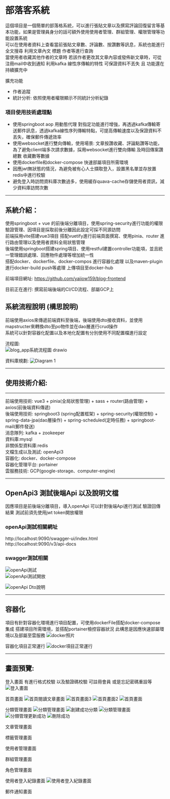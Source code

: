 # 部落客系統
這個項目是一個簡單的部落格系統，可以進行張貼文章以及撰寫評論回復留言等基本功能，如果是管理員身分的話可額外使用使用者管理、群組管理、權限管理等功能設置系統 <br>
可以在使用者資料上查看當前張貼文章數、評論數、按讚數等訊息，系統也能進行全文搜尋 利用文章內文 標題 作者等進行查詢 <br>
當使用者收藏其他作者的文章時 若該作者更改其文章內容或發佈新文章時，可從注冊mail中收到通知 利用kafka 線性序傳輸的特性 可保證資料不丟失 且
功能還在持續擴充中

擴充功能
- 作者追蹤
- 統計分析: 依照使用者權限顯示不同統計分析紀錄

### 項目使用技術處理點
- 使用springboot aop 用動態代理 對指定功能進行增強，再透過kafka傳輸寄送郵件訊息，透過kafka線性序列傳輸特點，可提高傳輸速度以及保證資料不丟失，確保郵件傳遞效率 <br>
- 使用websocket進行雙向傳輸，使用場景: 文章按讚收藏、評論點讚等功能，為了避免client端多次請求數據，採用websocket進行雙向傳輸 及時回傳案讚總數 收藏數等數據 <br>
- 使用dockerfile和docker-compose 快速部屬項目所需環境
- 因應jwt無狀態的情況，為避免被有心人士擷取登入，設置黑名單並存放置redis中進行校驗
- 避免登入時訪問資料庫次數過多，使用緩存quava-cache存儲使用者資訊，減少資料庫訪問次數
<hr>

## 系統介紹：
使用springboot + vue 的前後端分離項目，使用spring-security進行功能的權限驗證管理、因項目是採取前後分離因此設定可採不同源訪問 <br>
前端採用vite搭建vue3項目 搭配vuetify進行前端頁面撰寫、使用pinia、router 進行路由管理以及使用者資料全局狀態管理 <br>
後端使用springboot搭建spring項目、使用restful建置controller功能項，並且統一管理錯誤處理、回應物件處理等增加統一性 <br>
搭配docker、dockerfile、docker-compos 進行容器化處理 以及maven-plugin 進行docker-build push等處理 上傳項目至docker-hub <br>

前端項目網址: https://github.com/yaiiow159/blog-frontend

目前正在進行: 撰寫前端後端的CI/CD流程、部屬GCP上 <br>

## 系統流程說明 (構思說明)
前端使用axios來傳遞前端資料至後端，後端使用dto接收資料，並使用mapstructer來轉換dto至po物件並在dao層進行crud操作<br>
系統可以針對容器化配置以及本地化配置有分別使用不同配置檔進行設定

流程圖: <br>
![blog_app系統流程圖 drawio](https://github.com/yaiiow159/Blog_app/assets/39752246/5c30b0b1-34f4-4314-b819-e65416abdecc)


資料庫規劃:
![Diagram 1](https://github.com/yaiiow159/Blog_app/assets/39752246/d73d894b-28b6-4dd0-9bc1-437d94935b34)

---------------------------------------------------------------------------------------------------------------------
## 使用技術介紹:
<hr>

前端使用技術: vue3 + pinia(全局狀態管理) + sass + router(路由管理) + axios(前後端資料傳遞) <br>
後端使用技術: springboot3 (spring配置框架) + spring-security(權限控制) + spring-data-jpa(dao層操作) + spring-scheduled(定時任務) + springboot-mail(郵件發送)<br>
消息隊列: kafka + zookeeper <br>
資料庫:mysql <br>
非關係型資料庫:redis <br>
文檔生成以及測試: openApi3 <br>
容器化: docker、docker-compose <br>
容器化管理平台: portainer <br>
雲服務技術: GCP(google-storage、computer-engine)

---------------------------------------------------------------------------------------------------------------------

## OpenApi3 測試後端Api 以及說明文檔
因應項目是前後端分離項目，導入openApi 可以針對後端Api進行測試 驗證回傳結果 測試前須先使用jwt token開放權限 <br>

### openApi測試相關網址
http://localhost:9090/swagger-ui/index.html <br>
http://localhost:9090/v3/api-docs <br>

### swagger測試相關
![openApi測試](https://github.com/yaiiow159/Blog_app/assets/39752246/ff09ccd0-4a63-4333-a8ec-50fd9a5ea3a1) <br>
![openApi測試開放](https://github.com/yaiiow159/Blog_app/assets/39752246/33fbb056-92bb-4441-9a38-586190a5007c) <br>

![openApi Dto說明](https://github.com/yaiiow159/Blog_app/assets/39752246/eb0226d2-a0d6-4716-9738-8712fe1bff06) <br>
<hr>

## 容器化
項目有針對容器化環境進行項目配置，可使用dockerFile搭配docker-compose 集成 搭建項目所需環境，並搭配portainer檢控容器狀況
此構思是因應快速部屬環境以及部屬至雲服務
![docker照片](https://github.com/yaiiow159/Blog_app/assets/39752246/3b15dde8-e3e7-4d92-bb9a-312f59df606c)

容器化項目正常運行
![docker項目正常運行](https://github.com/yaiiow159/Blog_app/assets/39752246/aaa0474f-3a29-4606-bc65-dd1b89a9c47c)

<hr>

## 畫面預覽:
登入畫面
有進行格式校驗 以及驗證碼校驗 可註冊會員 或是忘記密碼重設等
![登入畫面](https://github.com/yaiiow159/Blog_app/assets/39752246/34bf10dc-8c86-48c1-ad94-189ddfa007ce)

首頁畫面
![首頁閱讀文章畫面](https://github.com/yaiiow159/Blog_app/assets/39752246/cbee1e10-89ec-4210-8c09-acf13509fe35)
![首頁畫面3](https://github.com/yaiiow159/Blog_app/assets/39752246/eda561fe-abc9-4f52-941c-47f5266c3ef2)
![首頁畫面2](https://github.com/yaiiow159/Blog_app/assets/39752246/766c4e03-4988-4e0c-a9a0-62534b3da3a8)
![首頁畫面](https://github.com/yaiiow159/Blog_app/assets/39752246/b2ee7661-4560-46d0-96fe-c2d2b8adc14b)


分類管理畫面
![分類管理畫面](https://github.com/yaiiow159/Blog_app/assets/39752246/60b99972-dacc-4f43-955c-5fcf680e1910)
![創建成功分類](https://github.com/yaiiow159/Blog_app/assets/39752246/4c73eceb-2081-4ffb-adbd-8ca86dd5e9b8)
![分類管理畫面](https://github.com/yaiiow159/Blog_app/assets/39752246/1e8795ed-d0d0-4107-922f-7d79c894fed7)
![分類管理更新成功](https://github.com/yaiiow159/Blog_app/assets/39752246/77b5405f-9729-4d3f-816c-212e6234e2a7)
![刪除成功](https://github.com/yaiiow159/Blog_app/assets/39752246/d524271d-ca72-4db0-99ea-01a8e23af1ad)

文章管理畫面


標籤管理畫面

使用者管理畫面

群組管理畫面

角色管理畫面

使用者登入紀錄畫面
![使用者登入紀錄畫面](https://github.com/yaiiow159/Blog_app/assets/39752246/e3477767-c5ca-471d-8877-820126fb150d)

郵件通知畫面






